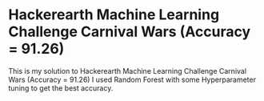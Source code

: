 # Hackerearth Machine Learning Challenge Carnival Wars (Accuracy = 91.26)

This is my solution to Hackerearth Machine Learning Challenge Carnival Wars (Accuracy = 91.26)
I used Random Forest with some Hyperparameter tuning to get the best accuracy.
